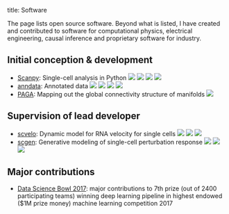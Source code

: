 title: Software

The page lists open source software. Beyond what is listed, I have created and contributed to software for computational physics, electrical engineering, causal inference and proprietary software for industry.

## Initial conception & development

* [Scanpy](https://github.com/theislab/scanpy):  Single-cell analysis in Python <img src="https://img.shields.io/github/stars/theislab/scanpy?logo=GitHub&color=yellow"> <img src="https://pepy.tech/badge/scanpy"> <img src="https://img.shields.io/pypi/dm/scanpy?logo=PyPI&color=blue"> <img src="https://img.shields.io/conda/dn/bioconda/scanpy?logo=Anaconda">
* [anndata](https://github.com/theislab/anndata): Annotated data <img src="https://img.shields.io/github/stars/theislab/anndata?logo=GitHub&color=yellow"> <img src="https://pepy.tech/badge/anndata"> <img src="https://img.shields.io/pypi/dm/anndata?logo=PyPI&color=blue"> <img src="https://img.shields.io/conda/dn/bioconda/anndata?logo=Anaconda">
* [PAGA](https://github.com/theislab/paga): Mapping out the global connectivity structure of manifolds <img src="https://img.shields.io/github/stars/theislab/paga?logo=GitHub&color=yellow">


## Supervision of lead developer

* [scvelo](https://github.com/theislab/scvelo): Dynamic model for RNA velocity for single cells <img src="https://img.shields.io/github/stars/theislab/scvelo?logo=GitHub&color=yellow"> <img src="https://pepy.tech/badge/scvelo">  <img src="https://img.shields.io/pypi/dm/scvelo?logo=PyPI&color=blue">
* [scgen](https://github.com/theislab/scgen): Generative modeling of single-cell perturbation response <img src="https://img.shields.io/github/stars/theislab/scgen?logo=GitHub&color=yellow"> <img src="https://pepy.tech/badge/scgen"> <img src="https://img.shields.io/pypi/dm/scgen?logo=PyPI&color=blue">


## Major contributions

* [Data Science Bowl 2017](https://github.com/NDKoehler/DataScienceBowl2017_7th_place): major contributions to 7th prize (out of 2400 participating teams) winning deep learning pipeline in highest endowed ($1M prize money) machine learning competition 2017


